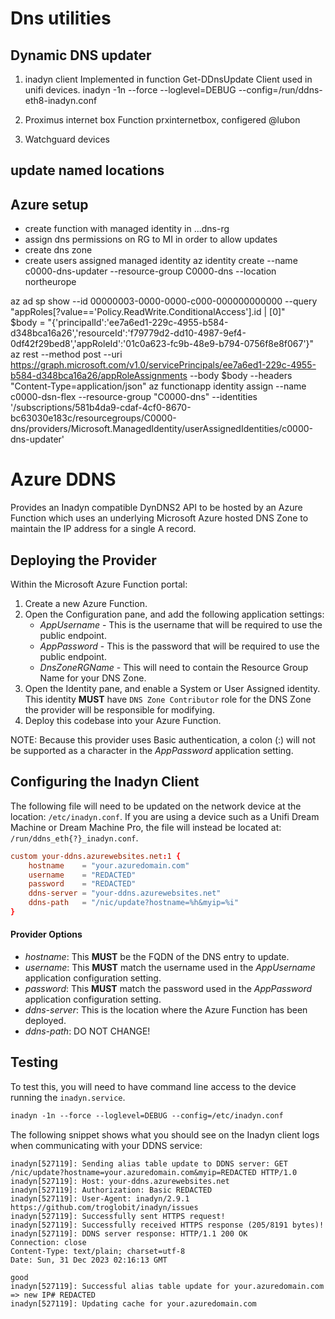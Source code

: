 # Dns utilities
## Dynamic DNS updater
1. inadyn client
Implemented in function Get-DDnsUpdate
Client used in unifi devices.
inadyn -1n --force --loglevel=DEBUG --config=/run/ddns-eth8-inadyn.conf

2. Proximus internet box
Function prxinternetbox, configered @lubon
3. Watchguard devices

## update named locations

## Azure setup
- create function with managed identity in ...dns-rg
- assign dns permissions on RG to MI in order to allow updates
- create dns zone
- create users assigned managed identity
az identity create --name c0000-dns-updater --resource-group C0000-dns --location northeurope   

az ad sp show --id 00000003-0000-0000-c000-000000000000 --query "appRoles[?value=='Policy.ReadWrite.ConditionalAccess'].id | [0]"      
$body = "{'principalId':'ee7a6ed1-229c-4955-b584-d348bca16a26','resourceId':'f79779d2-dd10-4987-9ef4-0df42f29bed8','appRoleId':'01c0a623-fc9b-48e9-b794-0756f8e8f067'}"   
az rest --method post --uri https://graph.microsoft.com/v1.0/servicePrincipals/ee7a6ed1-229c-4955-b584-d348bca16a26/appRoleAssignments --body $body --headers "Content-Type=application/json" 
az functionapp identity assign --name c0000-dsn-flex --resource-group "C0000-dns" --identities '/subscriptions/581b4da9-cdaf-4cf0-8670-bc63030e183c/resourcegroups/C0000-dns/providers/Microsoft.ManagedIdentity/userAssignedIdentities/c0000-dns-updater'



# Azure DDNS
Provides an Inadyn compatible  DynDNS2 API to be hosted by an Azure Function which uses an underlying Microsoft Azure hosted DNS Zone to maintain the IP address for a single A record.

## Deploying the Provider
Within the Microsoft Azure Function portal:
1. Create a new Azure Function.
2. Open the Configuration pane, and add the following application settings:
    - _AppUsername_ - This is the username that will be required to use the public endpoint.
    - _AppPassword_ - This is the password that will be required to use the public endpoint. 
    - _DnsZoneRGName_ - This will need to contain the Resource Group Name for your DNS Zone.
3. Open the Identity pane, and enable a System or User Assigned identity. This identity __MUST__ have `DNS Zone Contributor` role for the DNS Zone the provider will be responsible for modifying.
4. Deploy this codebase into your Azure Function.

NOTE: Because this provider uses Basic authentication, a colon (:) will not be supported as a character in the _AppPassword_ application setting.

## Configuring the Inadyn Client
The following file will need to be updated on the network device at the location: `/etc/inadyn.conf`. If you are using a device such as a Unifi Dream Machine or Dream Machine Pro, the file will instead be located at: `/run/ddns_eth{?}_inadyn.conf`.

```conf
custom your-ddns.azurewebsites.net:1 {
    hostname    = "your.azuredomain.com"
    username    = "REDACTED"
    password    = "REDACTED"
    ddns-server = "your-ddns.azurewebsites.net"
    ddns-path   = "/nic/update?hostname=%h&myip=%i"
}
```

#### Provider Options
- _hostname_: This __MUST__ be the FQDN of the DNS entry to update.
- _username_: This __MUST__ match the username used in the _AppUsername_ application configuration setting.
- _password_: This __MUST__ match the password used in the _AppPassword_ application configuration setting.
- _ddns-server_: This is the location where the Azure Function has been deployed.
- _ddns-path_: DO NOT CHANGE!

## Testing
To test this, you will need to have command line access to the device running the `inadyn.service`.
```txt
inadyn -1n --force --loglevel=DEBUG --config=/etc/inadyn.conf
```

The following snippet shows what you should see on the Inadyn client logs when communicating with your DDNS service:
```log
inadyn[527119]: Sending alias table update to DDNS server: GET /nic/update?hostname=your.azuredomain.com&myip=REDACTED HTTP/1.0
inadyn[527119]: Host: your-ddns.azurewebsites.net
inadyn[527119]: Authorization: Basic REDACTED
inadyn[527119]: User-Agent: inadyn/2.9.1 https://github.com/troglobit/inadyn/issues
inadyn[527119]: Successfully sent HTTPS request!
inadyn[527119]: Successfully received HTTPS response (205/8191 bytes)!
inadyn[527119]: DDNS server response: HTTP/1.1 200 OK
Connection: close
Content-Type: text/plain; charset=utf-8
Date: Sun, 31 Dec 2023 02:16:13 GMT

good
inadyn[527119]: Successful alias table update for your.azuredomain.com => new IP# REDACTED
inadyn[527119]: Updating cache for your.azuredomain.com
```
